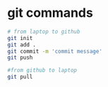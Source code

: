 # git commands
```sh
# from laptop to github
git init
git add .
git commit -m 'commit message'
git push

#from github to laptop
git pull

```
